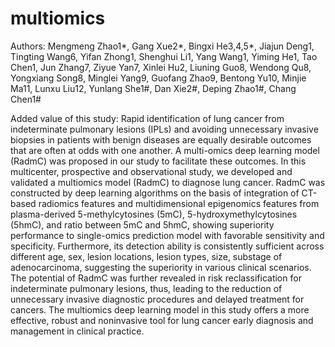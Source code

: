 # multiomics
Authors: Mengmeng Zhao1*, Gang Xue2*, Bingxi He3,4,5*, Jiajun Deng1, Tingting Wang6, Yifan Zhong1, Shenghui Li1, Yang Wang1, Yiming He1, Tao Chen1, Jun Zhang7, Ziyue Yan7, Xinlei Hu2, Liuning Guo8, Wendong Qu8, Yongxiang Song8, Minglei Yang9, Guofang Zhao9, Bentong Yu10, Minjie Ma11, Lunxu Liu12, Yunlang She1#, Dan Xie2#, Deping Zhao1#, Chang Chen1#

Added value of this study:
Rapid identification of lung cancer from indeterminate pulmonary lesions (IPLs) and avoiding unnecessary invasive biopsies in patients with benign diseases are equally desirable outcomes that are often at odds with one another. A multi-omics deep learning model (RadmC) was proposed in our study to facilitate these outcomes. In this multicenter, prospective and observational study, we developed and validated a multiomics model (RadmC) to diagnose lung cancer. RadmC was constructed by deep learning algorithms on the basis of integration of CT-based radiomics features and multidimensional epigenomics features from plasma-derived 5-methylcytosines (5mC), 5-hydroxymethylcytosines (5hmC), and ratio between 5mC and 5hmC, showing superiority performance to single-omics prediction model with favorable sensitivity and specificity. Furthermore, its detection ability is consistently sufficient across different age, sex, lesion locations, lesion types, size, substage of adenocarcinoma, suggesting the superiority in various clinical scenarios. The potential of RadmC was further revealed in risk reclassification for indeterminate pulmonary lesions, thus, leading to the reduction of unnecessary invasive diagnostic procedures and delayed treatment for cancers. The multiomics deep learning model in this study offers a more effective, robust and noninvasive tool for lung cancer early diagnosis and management in clinical practice.
